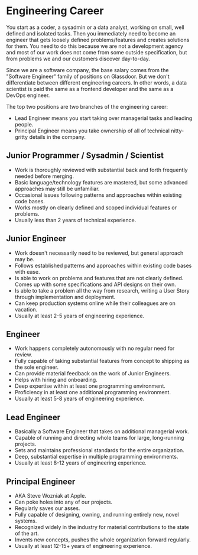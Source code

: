 # Engineering Career

You start as a coder, a sysadmin or a data analyst, working on small, well defined and isolated tasks. Then you immediately need to become an engineer that gets loosely defined problems/features and creates solutions for them. You need to do this because we are not a development agency and most of our work does not come from some outside specification, but from problems we and our customers discover day-to-day. 

Since we are a software company, the base salary comes from the "Software Engineer" family of positions on Glassdoor. But we don't differentiate between different engineering careers. In other words, a data scientist is paid the same as a frontend developer and the same as a DevOps engineer.

The top two positions are two branches of the engineering career:
* Lead Engineer means you start taking over managerial tasks and leading people.
* Principal Engineer means you take ownership of all of technical nitty-gritty details in the company.

## Junior Programmer / Sysadmin / Scientist 

* Work is thoroughly reviewed with substantial back and forth frequently needed before merging.
* Basic language/technology features are mastered, but some advanced approaches may still be unfamiliar.
* Occasional issues following patterns and approaches within existing code bases.
* Works mostly on clearly defined and scoped individual features or problems.
* Usually less than 2 years of technical experience.


## Junior Engineer

* Work doesn't necessarily need to be reviewed, but general approach may be.
* Follows established patterns and approaches within existing code bases with ease.
* Is able to work on problems and features that are not clearly defined. Comes up with some specifications and API designs on their own.
* Is able to take a problem all the way from research, writing a User Story through implementation and deployment.
* Can keep production systems online while their colleagues are on vacation.
* Usually at least 2-5 years of engineering experience.

## Engineer

* Work happens completely autonomously with no regular need for review.
* Fully capable of taking substantial features from concept to shipping as the sole engineer.
* Can provide material feedback on the work of Junior Engineers.
* Helps with hiring and onboarding.
* Deep expertise within at least one programming environment.
* Proficiency in at least one additional programming environment.
* Usually at least 5-8 years of engineering experience.

## Lead Engineer

* Basically a Software Engineer that takes on additional managerial work.
* Capable of running and directing whole teams for large, long-running projects.
* Sets and maintains professional standards for the entire organization.
* Deep, substantial expertise in multiple programming environments.
* Usually at least 8-12 years of engineering experience.

## Principal Engineer

* AKA Steve Wozniak at Apple.
* Can poke holes into any of our projects.
* Regularly saves our asses.
* Fully capable of designing, owning, and running entirely new, novel systems.
* Recognized widely in the industry for material contributions to the state of the art.
* Invents new concepts, pushes the whole organization forward regularly.
* Usually at least 12-15+ years of engineering experience.
